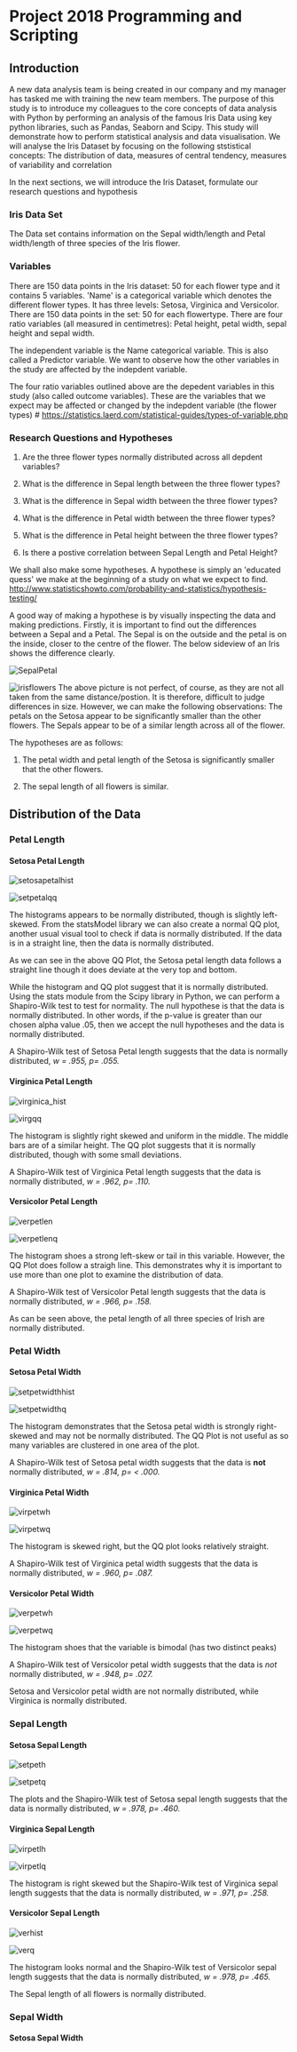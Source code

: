# Project 2018 Programming and Scripting

## Introduction

A new data analysis team is being created in our company and my manager has tasked me with training the new team members. The purpose of this study is to introduce my colleagues to the core concepts of data analysis with Python by performing an analysis of the famous Iris Data using key python libraries, such as Pandas, Seaborn and Scipy. This study will demonstrate how to perform statistical analysis and data visualisation. We will analyse the Iris Dataset by focusing on the following ststistical concepts: The distribution of data, measures of central tendency, measures of variability and correlation 

In the next sections, we will introduce the Iris Dataset, formulate our research questions and hypothesis 

### Iris Data Set

The Data set contains information on the Sepal width/length and Petal width/length of three species of the Iris flower. 

### Variables

There are 150 data points in the Iris dataset: 50 for each flower type and it contains 5 variables. 'Name' is a categorical variable which denotes the different flower types. It has three levels: Setosa, Virginica and Versicolor. There are 150 data points in the set: 50 for each flowertype. There are four ratio variables (all measured in centimetres): Petal height, petal width, sepal height and sepal width.


The independent variable is the Name categorical variable. This is also called a Predictor variable. We want to observe how the other variables in the study are affected by the indepdent variable. 

The four ratio variables outlined above are the depedent variables in this study (also called outcome variables). These are the variables that we expect may be affected or changed by the indepdent variable (the flower types) # https://statistics.laerd.com/statistical-guides/types-of-variable.php

### Research Questions and Hypotheses
1. Are the three flower types normally distributed across all depdent variables?
2. What is the difference in Sepal length between the three flower types?
3. What is the difference in Sepal width between the three flower types?
4. What is the difference in Petal width between the three flower types?
5. What is the difference in Petal height between the three flower types?

6. Is there a postive correlation between Sepal Length and Petal Height?

We shall also make some hypotheses. A hypothese is simply an 'educated quess' we make at the beginning of a study on what we expect to find. http://www.statisticshowto.com/probability-and-statistics/hypothesis-testing/

A good way of making a hypothese is by visually inspecting the data and making predictions. Firstly, it is important to find out the differences between a Sepal and a Petal. The Sepal is on the outside and the petal is on the inside, closer to the centre of the flower. The below sideview of an Iris shows the difference clearly. 

![SepalPetal](https://raw.githubusercontent.com/ritchieng/machine-learning-dataschool/master/images/03_iris.png "Sepal and Petal")

![irisflowers](https://s3.amazonaws.com/assets.datacamp.com/blog_assets/Machine+Learning+R/iris-machinelearning.png "Iris Flowers")
The above picture is not perfect, of course, as they are not all taken from the same distance/postion. It is therefore, difficult to judge differences in size. However, we can make the following observations: The petals on the Setosa appear to be significantly smaller than the other flowers. The Sepals appear to be of a similar length across all of the flower. 

The hypotheses are as follows: 

1. The petal width and petal length of the Setosa is significantly smaller that the other flowers. 

2. The sepal length of all flowers is similar.


## Distribution of the Data

### Petal Length

#### Setosa Petal Length

![setosapetalhist](https://user-images.githubusercontent.com/35706109/39267290-4b9029c2-48c4-11e8-95d9-30ad9b286770.png)


![setpetalqq](https://user-images.githubusercontent.com/35706109/39267890-2050f8c0-48c6-11e8-82a2-48fb5d8b1397.png)

The histograms appears to be normally distributed, though is slightly left-skewed. From the statsModel library we can also create a normal QQ plot, another usual visual tool to check if data is normally distributed. If the data is in a straight line, then the data is normally distributed.

As we can see in the above QQ Plot, the Setosa petal length data follows a straight line though it does deviate at the very top and bottom.

While the histogram and QQ plot suggest that it is normally distributed. Using the stats module from the Scipy library in Python, we can perform a Shapiro-Wilk test to test for normality. The null hypothese is that the data is normally distributed. In other words, if the p-value is greater than our chosen alpha value .05, then we accept the null hypotheses and the data is normally distributed. 

A Shapiro-Wilk test of Setosa Petal length suggests that the data is normally distributed, *w = .955, p= .055.*

#### Virginica Petal Length

![virginica_hist](https://user-images.githubusercontent.com/35706109/39269731-8a2ee68a-48cb-11e8-9d07-968a57984201.png)

![virgqq](https://user-images.githubusercontent.com/35706109/39269790-bc060fee-48cb-11e8-94ac-0d851c50c31f.png)

The histogram is slightly right skewed and uniform in the middle. The middle bars are of a similar height. The QQ plot suggests that it is normally distributed, though with some small deviations. 

A Shapiro-Wilk test of Virginica Petal length suggests that the data is normally distributed, *w = .962, p= .110.*

#### Versicolor Petal Length

![verpetlen](https://user-images.githubusercontent.com/35706109/39270216-47843dc4-48cd-11e8-8998-8615a323a5f7.png)

![verpetlenq](https://user-images.githubusercontent.com/35706109/39270218-4a779ae4-48cd-11e8-8324-2165f844e865.png)

The histogram shoes a strong left-skew or tail in this variable. However, the QQ Plot does follow a straigh line. This demonstrates why it is important to use more than one plot to examine the distribution of data. 

A Shapiro-Wilk test of Versicolor Petal length suggests that the data is normally distributed, *w = .966, p= .158.*

As can be seen above, the petal length of all three species of Irish are normally distributed. 

### Petal Width

#### Setosa Petal Width

![setpetwidthhist](https://user-images.githubusercontent.com/35706109/39271696-a56221fa-48d1-11e8-94dd-ca8f4e12d056.png)

![setpetwidthq](https://user-images.githubusercontent.com/35706109/39271707-abc25498-48d1-11e8-93ec-c3b53bf10473.png)

The histogram demonstrates that the Setosa petal width is strongly right-skewed and may not be normally distributed. The QQ Plot is not useful as so many variables are clustered in one area of the plot. 

A Shapiro-Wilk test of Setosa petal width suggests that the data is **not** normally distributed, *w = .814, p= < .000.*

#### Virginica Petal Width

![virpetwh](https://user-images.githubusercontent.com/35706109/39274364-a357a7ba-48d9-11e8-914c-4f47f2084013.png)

![virpetwq](https://user-images.githubusercontent.com/35706109/39274369-a59e5730-48d9-11e8-866f-61e9f9782fce.png)

The histogram is skewed right, but the QQ plot looks relatively straight.

A Shapiro-Wilk test of Virginica petal width suggests that the data is normally distributed, *w = .960, p= .087.*

#### Versicolor Petal Width

![verpetwh](https://user-images.githubusercontent.com/35706109/39274585-5fbe37fc-48da-11e8-8079-d8644137b9cd.png)

![verpetwq](https://user-images.githubusercontent.com/35706109/39274588-6215df1e-48da-11e8-9394-a914335c0662.png)

The histogram shoes that the variable is bimodal (has two distinct peaks)

A Shapiro-Wilk test of Versicolor petal width suggests that the data is *not* normally distributed, *w = .948, p= .027.*

Setosa and Versicolor petal width are not normally distributed, while Virginica is normally distributed. 

### Sepal Length

#### Setosa Sepal Length

![setpeth](https://user-images.githubusercontent.com/35706109/39275055-ce7ba4ee-48db-11e8-9518-f9c3f04fac96.png)

![setpetq](https://user-images.githubusercontent.com/35706109/39275060-d1d57ec6-48db-11e8-8915-d5393c587fbb.png)

The plots and the Shapiro-Wilk test of Setosa sepal length suggests that the data is normally distributed, *w = .978, p= .460.*

#### Virginica Sepal Length

![virpetlh](https://user-images.githubusercontent.com/35706109/39275249-92c3f6da-48dc-11e8-8e24-64f56c695bb9.png)

![virpetlq](https://user-images.githubusercontent.com/35706109/39275255-94f87e12-48dc-11e8-8673-6f5d871739dd.png)

The histogram is right skewed but the Shapiro-Wilk test of Virginica sepal length suggests that the data is normally distributed, *w = .971, p= .258.*

#### Versicolor Sepal Length

![verhist](https://user-images.githubusercontent.com/35706109/39275472-4bb7d9d6-48dd-11e8-9d4f-f45bf6cacfaa.png)

![verq](https://user-images.githubusercontent.com/35706109/39275480-4f8450e4-48dd-11e8-80bd-d2d3d4a2ad72.png)

The histogram looks normal and the Shapiro-Wilk test of Versicolor sepal length suggests that the data is normally distributed, *w = .978, p= .465.*

The Sepal length of all flowers is normally distributed. 

### Sepal Width

#### Setosa Sepal Width



